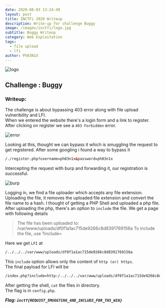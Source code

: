 ```yaml
---
date: 2020-08-03 13:24:49
layout: post
title: INCTFi 2020 Writeup
description: Write-up for challenge Buggy
image: /images/inctfi/logo.jpg
subtitle: Buggy Writeup
category: Web Exploitation
tags:
  - file upload
  - lfi
author: Ph03N1X
---
```


![logo](/images/inctfi/logo.jpg)
## Challenge : Buggy

### Writeup:

The challenge is about bypassing 403 error along with file upload vulneribility and LFI.<br>
When we entered the website there's a login form and a link to register.
After clicking on register we see a ```403 Forbidden``` error.

![error](/images/inctfi/403.jpg)

Looking at this, thought we can bypass it which is smuggling the request to get registered. After some googling i found a way to bypass it 
```html 
/./register.php?username=ph03n1x&password=ph03n1x
```
Intercepting the request with burp and forwarding it, our registration is successful.

![burp](/images/inctfi/Request.jpg)

Logging in, we find a file uploader which accepts any file extension. Uploading the file, it removes the uploaded file extension and convert the file name to a hash.
I thought of getting a PHP Shell and uploaded a php file.<br>
After uploading the php, there's an option to ```include``` the file. We get a page with following details
> The file has been uploaded to: /var/www/uploads/df0f1a1ac715de9266c8d8391769156a
> To include the file, use ?include=

Here we get ```LFI``` at 
```html 
/../../../var/www/uploads/df0f1a1ac715de9266c8d8391769156a
```
This ```include``` option allows only the content of `http (or) https`.<br>
The final payload for LFI will be <br>
```html
/index.php?include=http:/../../../var/www/uploads/df0f1a1ac715de9266c8d8391769156a
```
After getting the shell, `cat` the files in directory.<br>
The flag is in `config.php`.

**<em>Flag: `inctf{REQU357_5MUGG71NG_4ND_1NCLUD3_F0R_TH3_W1N}`</em>**
